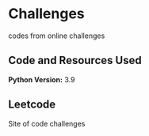 # Challenges
 codes from online challenges
## Code and Resources Used 
**Python Version:** 3.9

## Leetcode
Site of code challenges